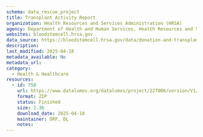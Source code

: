 ```yaml
---
schema: data_rescue_project 
title: Transplant Activity Report
organization: Health Resources and Services Administration (HRSA)
agency: Department of Health and Human Services, Health Resources and Services Administration
websites: bloodstemcell.hrsa.gov
data_source: https://bloodstemcell.hrsa.gov/data/donation-and-transplantation-statistics/transplant-activity-report#data
description: 
last_modified: 2025-04-18
metadata_available: No
metadata_url: 
category:
  - Health & Healthcare 
resources:
  - id: 758
    url: https://www.datalumos.org/datalumos/project/227006/version/V1/view
    format: ZIP
    status: Finished
    size: 2.36
    download_date: 2025-04-18
    maintainer: DRP, DL
    notes: 
---
```

